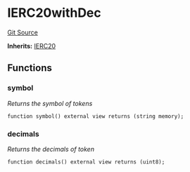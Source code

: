 # IERC20withDec
[Git Source](https://github.com/Sotatek-LoiNguyen2/ignition-sc/blob/6fd47416ac9b148d4f43e8bb90a990315ae49b42/contracts/interfaces/IERC20withDec.sol)

**Inherits:**
[IERC20](/contracts/test/USDC_ETH.sol/interface.IERC20.md)


## Functions
### symbol

*Returns the symbol of tokens*


```solidity
function symbol() external view returns (string memory);
```

### decimals

*Returns the decimals of token*


```solidity
function decimals() external view returns (uint8);
```

